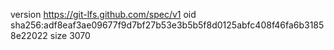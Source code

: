 version https://git-lfs.github.com/spec/v1
oid sha256:adf8eaf3ae09677f9d7bf27b53e3b5b5f8d0125abfc408f46fa6b31858e22022
size 3070
